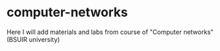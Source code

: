 # computer-networks
Here I will add materials and labs from course of "Computer networks" (BSUIR university)
